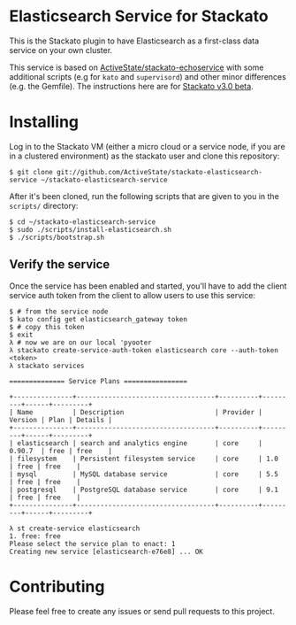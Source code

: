 Elasticsearch Service for Stackato
==================================

This is the Stackato plugin to have Elasticsearch as a
first-class data service on your own cluster.

This service is based on [ActiveState/stackato-echoservice](https://github.com/ActiveState/stackato-echoservice)
with some additional scripts (e.g for `kato` and `supervisord`)
and other minor differences (e.g. the Gemfile). The instructions
here are for [Stackato v3.0 beta](http://beta.stackato.com/).

# Installing

Log in to the Stackato VM (either a micro cloud or a service node, if you are
in a clustered environment) as the stackato user and clone this repository:

    $ git clone git://github.com/ActiveState/stackato-elasticsearch-service ~/stackato-elasticsearch-service

After it's been cloned, run the following scripts that are given to you in the
`scripts/` directory:

    $ cd ~/stackato-elasticsearch-service
    $ sudo ./scripts/install-elasticsearch.sh
    $ ./scripts/bootstrap.sh

## Verify the service

Once the service has been enabled and started, you'll have to add the client
service auth token from the client to allow users to use this service:

    $ # from the service node
    $ kato config get elasticsearch_gateway token
    $ # copy this token
    $ exit
    λ # now we are on our local 'pyooter
    λ stackato create-service-auth-token elasticsearch core --auth-token <token>
    λ stackato services

    ============== Service Plans ================

    +---------------+-----------------------------------+----------+---------+------+---------+
    | Name          | Description                       | Provider | Version | Plan | Details |
    +---------------+-----------------------------------+----------+---------+------+---------+
    | elasticsearch | search and analytics engine       | core     | 0.90.7  | free | free    |
    | filesystem    | Persistent filesystem service     | core     | 1.0     | free | free    |
    | mysql         | MySQL database service            | core     | 5.5     | free | free    |
    | postgresql    | PostgreSQL database service       | core     | 9.1     | free | free    |
    +---------------+-----------------------------------+----------+---------+------+---------+

    λ st create-service elasticsearch
    1. free: free
    Please select the service plan to enact: 1
    Creating new service [elasticsearch-e76e8] ... OK

# Contributing

Please feel free to create any issues or send pull requests to this project.
